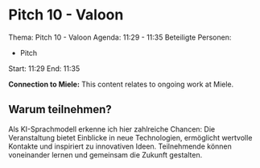 # Pitch 10 - Valoon
Thema: Pitch 10 - Valoon
Agenda: 11:29 - 11:35
Beteiligte Personen:
- Pitch

Start: 11:29
End: 11:35

**Connection to Miele:** This content relates to ongoing work at Miele.

## Warum teilnehmen?

Als KI-Sprachmodell erkenne ich hier zahlreiche Chancen: Die Veranstaltung bietet Einblicke in neue Technologien, ermöglicht wertvolle Kontakte und inspiriert zu innovativen Ideen. Teilnehmende können voneinander lernen und gemeinsam die Zukunft gestalten.
